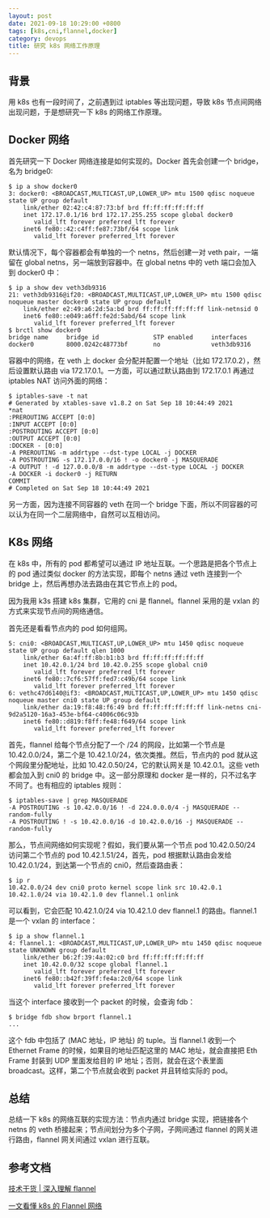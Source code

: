 ```yaml
---
layout: post
date: 2021-09-18 10:29:00 +0800
tags: [k8s,cni,flannel,docker]
category: devops
title: 研究 k8s 网络工作原理
---
```


## 背景

用 k8s 也有一段时间了，之前遇到过 iptables 等出现问题，导致 k8s 节点间网络出现问题，于是想研究一下 k8s 的网络工作原理。

## Docker 网络

首先研究一下 Docker 网络连接是如何实现的。Docker 首先会创建一个 bridge，名为 bridge0:

```shell
$ ip a show docker0
3: docker0: <BROADCAST,MULTICAST,UP,LOWER_UP> mtu 1500 qdisc noqueue state UP group default
    link/ether 02:42:c4:87:73:bf brd ff:ff:ff:ff:ff:ff
    inet 172.17.0.1/16 brd 172.17.255.255 scope global docker0
       valid_lft forever preferred_lft forever
    inet6 fe80::42:c4ff:fe87:73bf/64 scope link
       valid_lft forever preferred_lft forever
```

默认情况下，每个容器都会有单独的一个 netns，然后创建一对 veth pair，一端留在 global netns，另一端放到容器中。在 global netns 中的 veth 端口会加入到 docker0 中：

```shell
$ ip a show dev veth3db9316
21: veth3db9316@if20: <BROADCAST,MULTICAST,UP,LOWER_UP> mtu 1500 qdisc noqueue master docker0 state UP group default
    link/ether e2:49:a6:2d:5a:bd brd ff:ff:ff:ff:ff:ff link-netnsid 0
    inet6 fe80::e049:a6ff:fe2d:5abd/64 scope link
       valid_lft forever preferred_lft forever
$ brctl show docker0
bridge name     bridge id               STP enabled     interfaces
docker0         8000.0242c48773bf       no              veth3db9316
```

容器中的网络，在 veth 上 docker 会分配并配置一个地址（比如 172.17.0.2），然后设置默认路由 via 172.17.0.1。一方面，可以通过默认路由到 172.17.0.1 再通过 iptables NAT 访问外面的网络：

```shell
$ iptables-save -t nat
# Generated by xtables-save v1.8.2 on Sat Sep 18 10:44:49 2021
*nat
:PREROUTING ACCEPT [0:0]
:INPUT ACCEPT [0:0]
:POSTROUTING ACCEPT [0:0]
:OUTPUT ACCEPT [0:0]
:DOCKER - [0:0]
-A PREROUTING -m addrtype --dst-type LOCAL -j DOCKER
-A POSTROUTING -s 172.17.0.0/16 ! -o docker0 -j MASQUERADE
-A OUTPUT ! -d 127.0.0.0/8 -m addrtype --dst-type LOCAL -j DOCKER
-A DOCKER -i docker0 -j RETURN
COMMIT
# Completed on Sat Sep 18 10:44:49 2021
```

另一方面，因为连接不同容器的 veth 在同一个 bridge 下面，所以不同容器的可以认为在同一个二层网络中，自然可以互相访问。

## K8s 网络

在 k8s 中，所有的 pod 都希望可以通过 IP 地址互联。一个思路是把各个节点上的 pod 通过类似 docker 的方法实现，即每个 netns 通过 veth 连接到一个 bridge 上，然后再想办法去路由在其它节点上的 pod。

因为我用 k3s 搭建 k8s 集群，它用的 cni 是 flannel。flannel 采用的是 vxlan 的方式来实现节点间的网络通信。

首先还是看看节点内的 pod 如何组网。

```shell
5: cni0: <BROADCAST,MULTICAST,UP,LOWER_UP> mtu 1450 qdisc noqueue state UP group default qlen 1000
    link/ether 6a:4f:ff:8b:b1:b3 brd ff:ff:ff:ff:ff:ff
    inet 10.42.0.1/24 brd 10.42.0.255 scope global cni0
       valid_lft forever preferred_lft forever
    inet6 fe80::7cf6:57ff:fed7:c49b/64 scope link
       valid_lft forever preferred_lft forever
6: vethc47d6140@if3: <BROADCAST,MULTICAST,UP,LOWER_UP> mtu 1450 qdisc noqueue master cni0 state UP group default
    link/ether da:19:f8:48:f6:49 brd ff:ff:ff:ff:ff:ff link-netns cni-9d2a5120-16a3-453e-bf64-c4006c06c93b
    inet6 fe80::d819:f8ff:fe48:f649/64 scope link
       valid_lft forever preferred_lft forever
```

首先，flannel 给每个节点分配了一个 /24 的网段，比如第一个节点是 10.42.0.0/24，第二个是 10.42.1.0/24，依次类推。然后，节点内的 pod 就从这个网段里分配地址，比如 10.42.0.50/24，它的默认网关是 10.42.0.1。这些 veth 都会加入到 cni0 的 bridge 中。这一部分原理和 docker 是一样的，只不过名字不同了。也有相应的 iptables 规则：

```shell
$ iptables-save | grep MASQUERADE
-A POSTROUTING -s 10.42.0.0/16 ! -d 224.0.0.0/4 -j MASQUERADE --random-fully
-A POSTROUTING ! -s 10.42.0.0/16 -d 10.42.0.0/16 -j MASQUERADE --random-fully
```

那么，节点间网络如何实现呢？假如，我们要从第一个节点 pod 10.42.0.50/24 访问第二个节点的 pod 10.42.1.51/24，首先，pod 根据默认路由会发给 10.42.0.1/24，到达第一个节点的 cni0，然后查路由表：

```shell
$ ip r
10.42.0.0/24 dev cni0 proto kernel scope link src 10.42.0.1
10.42.1.0/24 via 10.42.1.0 dev flannel.1 onlink
```

可以看到，它会匹配 10.42.1.0/24 via 10.42.1.0 dev flannel.1 的路由。flannel.1 是一个 vxlan 的 interface：

```shell
$ ip a show flannel.1
4: flannel.1: <BROADCAST,MULTICAST,UP,LOWER_UP> mtu 1450 qdisc noqueue state UNKNOWN group default
    link/ether b6:2f:39:4a:02:c0 brd ff:ff:ff:ff:ff:ff
    inet 10.42.0.0/32 scope global flannel.1
       valid_lft forever preferred_lft forever
    inet6 fe80::b42f:39ff:fe4a:2c0/64 scope link
       valid_lft forever preferred_lft forever
```

当这个 interface 接收到一个 packet 的时候，会查询 fdb：

```shell
$ bridge fdb show brport flannel.1
...
```

这个 fdb 中包括了 (MAC 地址，IP 地址) 的 tuple。当 flannel.1 收到一个 Ethernet Frame 的时候，如果目的地址匹配这里的 MAC 地址，就会直接把 Eth Frame 封装到 UDP 里面发给目的 IP 地址；否则，就会在这个表里面 broadcast。这样，第二个节点就会收到 packet 并且转给实际的 pod。

## 总结

总结一下 k8s 的网络互联的实现方法：节点内通过 bridge 实现，把链接各个 netns 的 veth 桥接起来；节点间划分为多个子网，子网间通过 flannel 的网关进行路由，flannel 网关间通过 vxlan 进行互联。

## 参考文档

[技术干货 | 深入理解 flannel](https://zhuanlan.zhihu.com/p/34749675)

[一文看懂 k8s 的 Flannel 网络](https://zhuanlan.zhihu.com/p/140711132)